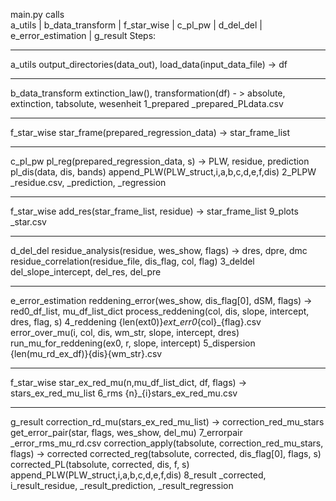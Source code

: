 main.py calls  
	a_utils	| b_data_transform | f_star_wise | c_pl_pw | d_del_del | e_error_estimation | g_result
Steps:
_________________________________________________________________________________________
a_utils 		output_directories(data_out), load_data(input_data_file) -> df
_________________________________________________________________________________________
b_data_transform  	extinction_law(), transformation(df) - > absolute, extinction, tabsolute, wesenheit
		1_prepared  	_prepared_PLdata.csv
_________________________________________________________________________________________
f_star_wise 		star_frame(prepared_regression_data) -> star_frame_list
_________________________________________________________________________________________
c_pl_pw			pl_reg(prepared_regression_data, s) -> PLW, residue, prediction
				pl_dis(data, dis, bands)
					append_PLW(PLW_struct,i,a,b,c,d,e,f,dis)
		2_PLPW		_residue.csv, _prediction, _regression
_________________________________________________________________________________________
f_star_wise		add_res(star_frame_list, residue) -> star_frame_list
		9_plots	_star.csv	
_________________________________________________________________________________________
d_del_del		residue_analysis(residue, wes_show, flags) -> dres, dpre, dmc
				residue_correlation(residue_file, dis_flag, col, flag)
		3_deldel	del_slope_intercept, del_res, del_pre
_________________________________________________________________________________________
e_error_estimation	reddening_error(wes_show, dis_flag[0], dSM, flags) -> red0_df_list, mu_df_list_dict
				process_reddening(col, dis, slope, intercept, dres, flag, s)
		4_reddening	{len(ext0)}_ext_err0_{col}_{flag}.csv
					error_over_mu(i, col, dis, wm_str, slope, intercept, dres)
						run_mu_for_reddening(ex0, r, slope, intercept)
		5_dispersion	{len(mu_rd_ex_df)}{dis}{wm_str}.csv
_________________________________________________________________________________________
f_star_wise		star_ex_red_mu(n,mu_df_list_dict, df, flags) -> stars_ex_red_mu_list
		6_rms		{n}_{i}stars_ex_red_mu.csv
_________________________________________________________________________________________
g_result		correction_rd_mu(stars_ex_red_mu_list) -> correction_red_mu_stars
				get_error_pair(star, flags, wes_show, del_mu)
		7_errorpair	_error_rms_mu_rd.csv
			correction_apply(tabsolute, correction_red_mu_stars, flags) -> corrected
			corrected_reg(tabsolute, corrected, dis_flag[0], flags, s)
				corrected_PL(tabsolute, corrected, dis, f, s)
					append_PLW(PLW_struct,i,a,b,c,d,e,f,dis)
		8_result	_corrected, i_result_residue, _result_prediction, _result_regression
